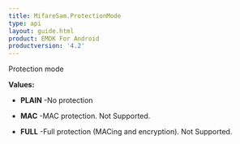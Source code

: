 ```yaml
---
title: MifareSam.ProtectionMode
type: api
layout: guide.html
product: EMDK For Android
productversion: '4.2'
---
```



Protection mode

**Values:**

* **PLAIN** -No protection

* **MAC** -MAC protection. Not Supported.

* **FULL** -Full protection (MACing and encryption). Not Supported.

